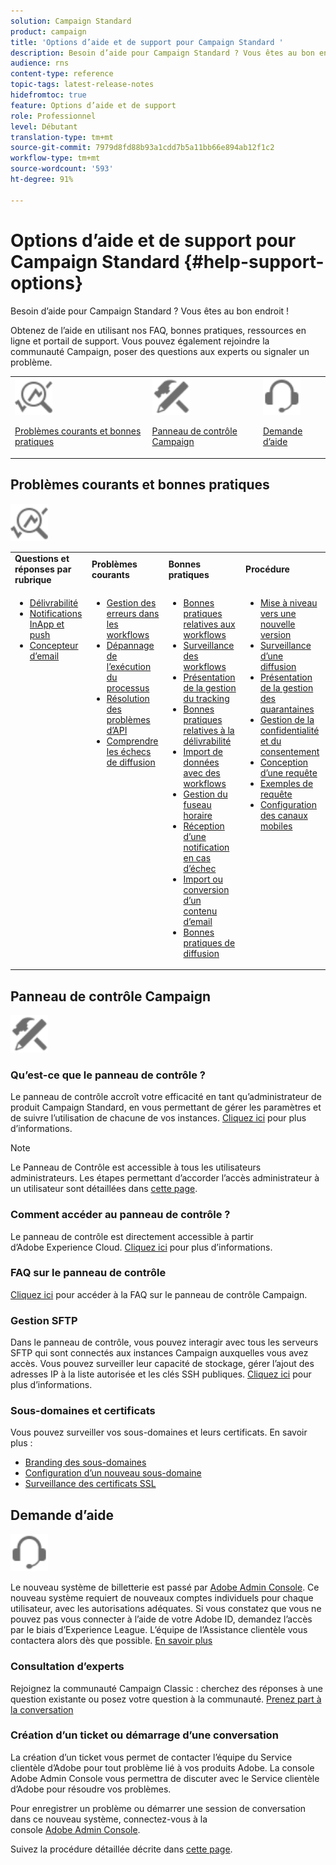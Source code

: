 ```yaml
---
solution: Campaign Standard
product: campaign
title: 'Options d’aide et de support pour Campaign Standard '
description: Besoin d’aide pour Campaign Standard ? Vous êtes au bon endroit !
audience: rns
content-type: reference
topic-tags: latest-release-notes
hidefromtoc: true
feature: Options d’aide et de support
role: Professionnel
level: Débutant
translation-type: tm+mt
source-git-commit: 7979d8fd88b93a1cdd7b5a11bb66e894ab12f1c2
workflow-type: tm+mt
source-wordcount: '593'
ht-degree: 91%

---
```



# Options d’aide et de support pour Campaign Standard {#help-support-options}

Besoin d’aide pour Campaign Standard ? Vous êtes au bon endroit !

Obtenez de l’aide en utilisant nos FAQ, bonnes pratiques, ressources en ligne et portail de support. Vous pouvez également rejoindre la communauté Campaign, poser des questions aux experts ou signaler un problème.

<table>
    <tr>
        <td><img src="start/using/assets/do-not-localize/icon-faq.svg" width="60px"><p><a href="#faq">Problèmes courants et bonnes pratiques</a></p></td>
        <td><img src="start/using/assets/do-not-localize/icon-control-panel.svg" width="60px"><p><a href="#control-panel">Panneau de contrôle Campaign</a></p></td>
        <td><img src="start/using/assets/do-not-localize/icon-support.svg" width="60px"><p><a href="#support">Demande d’aide</a></p></td>
    </tr>
</table>

## Problèmes courants et bonnes pratiques

<img src="start/using/assets/do-not-localize/icon-faq.svg" width="60px">

<table>
    <tr><td><strong>Questions et réponses par rubrique</strong></td><td><strong>Problèmes courants</strong></td><td><strong>Bonnes pratiques</strong></td><td><strong>Procédure</strong></td></tr>
    <tr>
    <td valign="top">
        <ul>
        <li><a href="sending/using/monitor-deliverability.md">Délivrabilité</a></li>
        <li><a href="administration/using/aep-faq.md">Notifications InApp et push</a></li>
        <li><a href="designing/using/faq-email-designer.md">Concepteur d’email</a></li>
        </ul>
    </td>
    <td valign="top">
        <ul>
        <li><a href="automating/using/monitoring-workflow-execution.md#error-management">Gestion des erreurs dans les workflows</a></li>
        <li><a href="automating/using/best-practices-workflows.md">Dépannage de l’exécution du processus</a></li>
        <li><a href="api/using/troubleshooting.md">Résolution des problèmes d’API</a></li>
        <li><a href="sending/using/understanding-delivery-failures.md">Comprendre les échecs de diffusion</a></li>
        </ul>
    </td>
   <td valign="top">
        <ul>
        <li><a href="automating/using/best-practices-workflows.md">Bonnes pratiques relatives aux workflows</a></li>
        <li><a href="automating/using/about-workflow-execution.md">Surveillance des workflows</a></li>
        <li><a href="sending/using/tracking-messages.md">Présentation de la gestion du tracking</a></li>
        <li><a href="sending/using/about-deliverability.md">Bonnes pratiques relatives à la délivrabilité</a></li>
        <li><a href="automating/using/creating-import-workflow-templates.md">Import de données avec des workflows</a></li>
        <li><a href="sending/using/sending-messages-at-the-recipient-s-time-zone.md">Gestion du fuseau horaire</a></li>
        <li><a href="sending/using/receiving-alerts-when-failures-happen.md">Réception d’une notification en cas d’échec</a></li>
        <li><a href="designing/using/using-existing-content.md">Import ou conversion d’un contenu d’email</a></li>
        <li><a href="sending/using/delivery-best-practices.md">Bonnes pratiques de diffusion</a></li>
        </ul>
    </td>
    <td valign="top">
        <ul>
        <li><a href="rn/using/release-planning.md">Mise à niveau vers une nouvelle version</a></li>
        <li><a href="sending/using/monitoring-a-delivery.md">Surveillance d’une diffusion</a></li>
        <li><a href="sending/using/understanding-quarantine-management.md">Présentation de la gestion des quarantaines</a></li>
        <li><a href="start/using/privacy-management.md">Gestion de la confidentialité et du consentement</a></li>
        <li><a href="automating/using/query.md">Conception d’une requête</a></li>
        <li><a href="automating/using/query-samples.md">Exemples de requête</a></li>
        <li><a href="https://helpx.adobe.com/campaiacs-mobile.html">Configuration des canaux mobiles</a></li>
        </ul>
    </td>
    </tr>
</table>

## Panneau de contrôle Campaign

<img src="start/using/assets/do-not-localize/icon-control-panel.svg" width="60px">

### Qu’est-ce que le panneau de contrôle ?

Le panneau de contrôle accroît votre efficacité en tant qu’administrateur de produit Campaign Standard, en vous permettant de gérer les paramètres et de suivre l’utilisation de chacune de vos instances.
[Cliquez ici](https://experienceleague.adobe.com/docs/control-panel/using/discover-control-panel/key-features.html?lang=fr#discover-control-panel) pour plus d’informations.

>[!NOTE]
>
>Le Panneau de Contrôle est accessible à tous les utilisateurs administrateurs. Les étapes permettant d’accorder l’accès administrateur à un utilisateur sont détaillées dans [cette page](https://experienceleague.adobe.com/docs/control-panel/using/discover-control-panel/managing-permissions.html?lang=en#discover-control-panel).

### Comment accéder au panneau de contrôle ?

 Le panneau de contrôle est directement accessible à partir d’Adobe Experience Cloud. [Cliquez ici](https://experienceleague.adobe.com/docs/control-panel/using/discover-control-panel/accessing-control-panel.html?lang=en#discover-control-panel) pour plus d’informations.

### FAQ sur le panneau de contrôle

[Cliquez ici](https://experienceleague.adobe.com/docs/control-panel/using/faq.html?lang=fr) pour accéder à la FAQ sur le panneau de contrôle Campaign.

### Gestion SFTP

Dans le panneau de contrôle, vous pouvez interagir avec tous les serveurs SFTP qui sont connectés aux instances Campaign auxquelles vous avez accès. Vous pouvez surveiller leur capacité de stockage, gérer l’ajout des adresses IP à la liste autorisée et les clés SSH publiques. [Cliquez ici](https://experienceleague.adobe.com/docs/control-panel/using/sftp-management/about-sftp-management.html?lang=fr#sftp-management) pour plus d’informations.

### Sous-domaines et certificats

Vous pouvez surveiller vos sous-domaines et leurs certificats. En savoir plus :

* [Branding des sous-domaines](https://experienceleague.adobe.com/docs/control-panel/using/subdomains-and-certificates/subdomains-branding.html?lang=fr#subdomains-and-certificates)
* [Configuration d’un nouveau sous-domaine](https://experienceleague.adobe.com/docs/control-panel/using/subdomains-and-certificates/setting-up-new-subdomain.html?lang=fr#subdomains-and-certificates)
* [Surveillance des certificats SSL](https://experienceleague.adobe.com/docs/control-panel/using/subdomains-and-certificates/renewing-subdomain-certificate.html?lang=fr#subdomains-and-certificates)

## Demande d’aide

<img src="start/using/assets/do-not-localize/icon-support.svg" width="60px">

Le nouveau système de billetterie est passé par [Adobe Admin Console](https://adminconsole.adobe.com/overview). Ce nouveau système requiert de nouveaux comptes individuels pour chaque utilisateur, avec les autorisations adéquates. Si vous constatez que vous ne pouvez pas vous connecter à l’aide de votre Adobe ID, demandez l’accès par le biais d’Experience League. L’équipe de l’Assistance clientèle vous contactera alors dès que possible. [En savoir plus](https://helpx.adobe.com/fr/enterprise/admin-guide.html/enterprise/using/support-for-experience-cloud.ug.html)

### Consultation d’experts

Rejoignez la communauté Campaign Classic : cherchez des réponses à une question existante ou posez votre question à la communauté. [Prenez part à la conversation](https://experienceleaguecommunities.adobe.cadobe-campaign-standard/ct-p/adobe-campaign-standard-community)

### Création d’un ticket ou démarrage d’une conversation

La création d’un ticket vous permet de contacter l’équipe du Service clientèle d’Adobe pour tout problème lié à vos produits Adobe. La console Adobe Admin Console vous permettra de discuter avec le Service clientèle d’Adobe pour résoudre vos problèmes.

Pour enregistrer un problème ou démarrer une session de conversation dans ce nouveau système, connectez-vous à la console [Adobe Admin Console](https://adminconsole.adobe.com/overview).

Suivez la procédure détaillée décrite dans [cette page](https://helpx.adobe.com/enterprise/admin-guide.html/enterprise/using/support-for-experience-cloud.ug.html).
